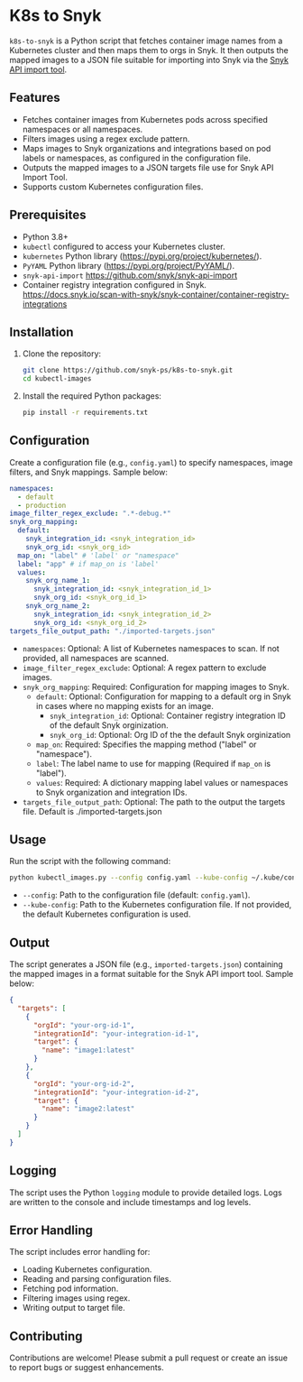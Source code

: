 # K8s to Snyk

`k8s-to-snyk` is a Python script that fetches container image names from a Kubernetes cluster and then maps them to orgs in Snyk. It then outputs the mapped images to a JSON file suitable for importing into Snyk via the [Snyk API import tool](https://github.com/snyk/snyk-api-import).

## Features

- Fetches container images from Kubernetes pods across specified namespaces or all namespaces.
- Filters images using a regex exclude pattern.
- Maps images to Snyk organizations and integrations based on pod labels or namespaces, as configured in the configuration file.
- Outputs the mapped images to a JSON targets file use for Snyk API Import Tool.
- Supports custom Kubernetes configuration files.

## Prerequisites

- Python 3.8+
- `kubectl` configured to access your Kubernetes cluster.
- `kubernetes` Python library (https://pypi.org/project/kubernetes/).
- `PyYAML` Python library (https://pypi.org/project/PyYAML/).
- `snyk-api-import`
  https://github.com/snyk/snyk-api-import
- Container registry integration configured in Snyk.
  https://docs.snyk.io/scan-with-snyk/snyk-container/container-registry-integrations

## Installation

1.  Clone the repository:

    ```bash
    git clone https://github.com/snyk-ps/k8s-to-snyk.git
    cd kubectl-images
    ```

2.  Install the required Python packages:
    ```bash
    pip install -r requirements.txt
    ```

## Configuration

Create a configuration file (e.g., `config.yaml`) to specify namespaces, image filters, and Snyk mappings. Sample below:

```yaml
namespaces:
  - default
  - production
image_filter_regex_exclude: ".*-debug.*"
snyk_org_mapping:
  default:
    snyk_integration_id: <snyk_integration_id>
    snyk_org_id: <snyk_org_id>
  map_on: "label" # 'label' or "namespace"
  label: "app" # if map_on is 'label'
  values:
    snyk_org_name_1:
      snyk_integration_id: <snyk_integration_id_1>
      snyk_org_id: <snyk_org_id_1>
    snyk_org_name_2:
      snyk_integration_id: <snyk_integration_id_2>
      snyk_org_id: <snyk_org_id_2>
targets_file_output_path: "./imported-targets.json"
```

- `namespaces`: Optional: A list of Kubernetes namespaces to scan. If not provided, all namespaces are scanned.
- `image_filter_regex_exclude`: Optional: A regex pattern to exclude images.
- `snyk_org_mapping`: Required: Configuration for mapping images to Snyk.
  - `default`: Optional: Configuration for mapping to a default org in Snyk in cases where no mapping exists for an image.
    - `snyk_integration_id`: Optional: Container registry integration ID of the default Snyk orginization.
    - `snyk_org_id`: Optional: Org ID of the the default Snyk orginization
  - `map_on`: Required: Specifies the mapping method ("label" or "namespace").
  - `label`: The label name to use for mapping (Required if `map_on` is "label").
  - `values`: Required: A dictionary mapping label values or namespaces to Snyk organization and integration IDs.
- `targets_file_output_path`: Optional: The path to the output the targets file. Default is ./imported-targets.json

## Usage

Run the script with the following command:

```bash
python kubectl_images.py --config config.yaml --kube-config ~/.kube/config
```

- `--config`: Path to the configuration file (default: `config.yaml`).
- `--kube-config`: Path to the Kubernetes configuration file. If not provided, the default Kubernetes configuration is used.

## Output

The script generates a JSON file (e.g., `imported-targets.json`) containing the mapped images in a format suitable for the Snyk API import tool. Sample below:

```json
{
  "targets": [
    {
      "orgId": "your-org-id-1",
      "integrationId": "your-integration-id-1",
      "target": {
        "name": "image1:latest"
      }
    },
    {
      "orgId": "your-org-id-2",
      "integrationId": "your-integration-id-2",
      "target": {
        "name": "image2:latest"
      }
    }
  ]
}
```

## Logging

The script uses the Python `logging` module to provide detailed logs. Logs are written to the console and include timestamps and log levels.

## Error Handling

The script includes error handling for:

- Loading Kubernetes configuration.
- Reading and parsing configuration files.
- Fetching pod information.
- Filtering images using regex.
- Writing output to target file.

## Contributing

Contributions are welcome! Please submit a pull request or create an issue to report bugs or suggest enhancements.
